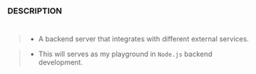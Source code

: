 ### DESCRIPTION
#
> - A backend server that integrates with different external services.

> - This will serves as my playground in `Node.js` backend development.
